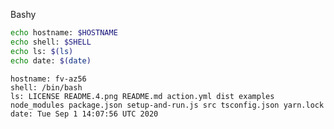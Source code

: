 
Bashy

``` bash
echo hostname: $HOSTNAME
echo shell: $SHELL
echo ls: $(ls)
echo date: $(date)
```

``` markdown-code-runner output
hostname: fv-az56
shell: /bin/bash
ls: LICENSE README.4.png README.md action.yml dist examples node_modules package.json setup-and-run.js src tsconfig.json yarn.lock
date: Tue Sep 1 14:07:56 UTC 2020
```
